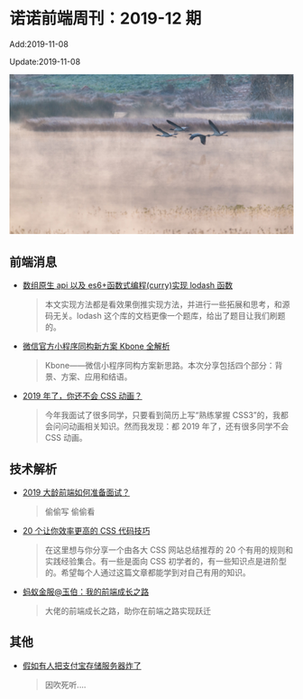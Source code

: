 <!--
 * @Description: weekly 201913
 * @Author: zoeblow
 * @Email: wangfuyuan@nnuo.com
 * @Date: 2019-11-08 16:34:04
 * @LastEditors: zoeblow
 * @LastEditTime: 2019-11-08 17:34:55
 * @FilePath: \nuofe-weekly\2019\weekly-12.md
 -->

# 诺诺前端周刊：2019-12 期

Add:2019-11-08

Update:2019-11-08

![201913](../images/2019/201913.jpg)

## 前端消息

- [数组原生 api 以及 es6+函数式编程(curry)实现 lodash 函数](https://mp.weixin.qq.com/s/Dar9X82PGe2zCIeqJxP7NQ)

  > 本文实现方法都是看效果倒推实现方法，并进行一些拓展和思考，和源码无关。lodash 这个库的文档更像一个题库，给出了题目让我们刷题的。

- [微信官方小程序同构新方案 Kbone 全解析](https://mp.weixin.qq.com/s/d2jZdmq2c0mOcXi9ALi4dw)

  > Kbone——微信小程序同构方案新思路。本次分享包括四个部分：背景、方案、应用和结语。

- [2019 年了，你还不会 CSS 动画？](https://juejin.im/post/5cdd178ee51d456e811d279b)

  > 今年我面试了很多同学，只要看到简历上写“熟练掌握 CSS3”的，我都会问问动画相关知识。然而我发现：都 2019 年了，还有很多同学不会 CSS 动画。

## 技术解析

- [2019 大龄前端如何准备面试？](https://juejin.im/post/5d834e62e51d453b8b5fa69e)

  > 偷偷写 偷偷看

- [20 个让你效率更高的 CSS 代码技巧](https://segmentfault.com/a/1190000019542534)

  > 在这里想与你分享一个由各大 CSS 网站总结推荐的 20 个有用的规则和实践经验集合。有一些是面向 CSS 初学者的，有一些知识点是进阶型的。希望每个人通过这篇文章都能学到对自己有用的知识。

- [蚂蚁金服@玉伯：我的前端成长之路](https://mp.weixin.qq.com/s/1-rXIRKsPIvpZc9dtm6MAw)

  > 大佬的前端成长之路，助你在前端之路实现跃迁

<!-- ## 业界新闻

- [TypeScript 3.7 Beta 版发布](https://juejin.im/post/5db2537d6fb9a0208b11f94f)

  > 我们很高兴发布 TypeScript 3.7 Beta 版，它包含了 TypeScript 3.7 版本的所有功能。从现在到最后发布之前，我们将修复错误并进一步提高它的性能和稳定性。 -->

## 其他

- [假如有人把支付宝存储服务器炸了](https://www.zhihu.com/question/350997893/answer/875003181)

  > 因吹死听....
